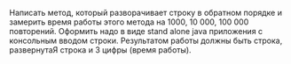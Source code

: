Написать метод, который разворачивает строку в обратном порядке и
замерить время работы этого метода на 1000, 10 000, 100 000 повторений.
Оформить надо в виде stand alone java приложения с консольным вводом строки.
Результатом работы должны быть строка, развернутаЯ строка и 3 цифры (время работы).
